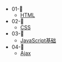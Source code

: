 - 01-🚩
    - [HTML](./zh-cn/HTML/HTML.md)
- 02-🚩
    - [CSS](./zh-cn/CSS/CSS.md)
- 03-🚩
    - [JavaScript基础](zh-cn/JavaScript基础.md)
- 04-🚩
    - [Ajax](zh-cn/Ajax.md)
